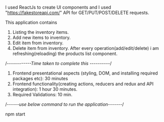 I used ReactJs to create UI components and I used "https://fakestoreapi.com/" API for
GET/PUT/POST/DELETE requests.

This application contains
1. Listing the inventory items.
2. Add new items to inventory.
3. Edit item from inventory.
4. Delete item from inventory.
After every operation(add/edit/delete) i am refreshing(reloading) the products list component.


/*------------Time taken to complete this ----------*/

1. Frontend presentational aspects (styling, DOM, and installing required packages etc): 30 minutes
2. Frontend functionality(creating actions, reducers and redux and API integration): 1 hour 30 minutes.
3. Required Validations: 10 min.


/*------use below command to run the application-------*/

npm start
